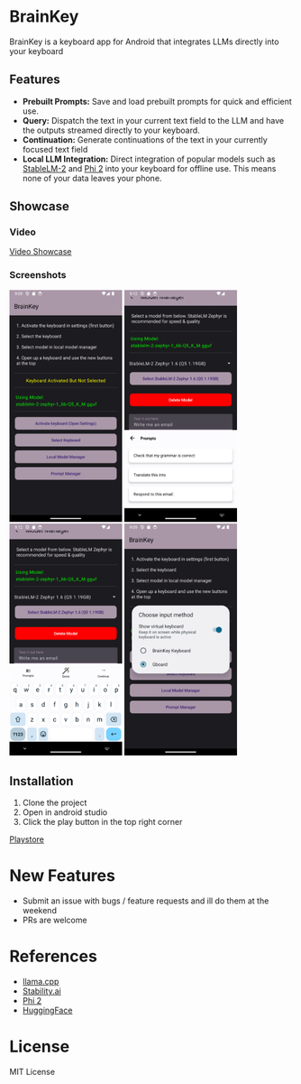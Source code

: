 # BrainKey

BrainKey is a keyboard app for Android that integrates LLMs directly into your keyboard

## Features

- **Prebuilt Prompts:** Save and load prebuilt prompts for quick and efficient use.
- **Query:** Dispatch the text in your current text field to the LLM and have the outputs streamed directly to your keyboard.
- **Continuation:** Generate continuations of the text in your currently focused text field
- **Local LLM Integration:** Direct integration of popular models such as [StableLM-2](https://huggingface.co/stabilityai/stablelm-2-zephyr-1_6b) and [Phi 2](https://huggingface.co/microsoft/phi-2) into your keyboard for offline use. This means none of your data leaves your phone.

## Showcase

### Video 
<a href="/Screenshots/Screen_Recording_20240129_120528_BrainKey Keyboard.mp4">Video Showcase</a>

### Screenshots
<p>
  <img src="/Screenshots/Screenshot_1706389798.png" width="200" />
  <img src="/Screenshots/Screenshot_1706389933.png" width="200" />
  <img src="/Screenshots/Screenshot_1706389938.png" width="200" />
  <img src="/Screenshots/Screenshot_1706389806.png" width="200" />
</p>

## Installation

1. Clone the project
2. Open in android studio
3. Click the play button in the top right corner

[Playstore](https://play.google.com/store/apps/details?id=com.torphix.brainkey)

# New Features
- Submit an issue with bugs / feature requests and ill do them at the weekend
- PRs are welcome

# References
- [llama.cpp](https://github.com/ggerganov/llama.cpp)
- [Stability.ai](https://huggingface.co/stabilityai/stablelm-2-zephyr-1_6b)
- [Phi 2](https://huggingface.co/microsoft/phi-2)
- [HuggingFace](https://huggingface.co/)

# License
MIT License